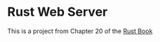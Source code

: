 # Rust Web Server

This is a project from Chapter 20 of the [Rust Book](https://doc.rust-lang.org/book/ch20-00-final-project-a-web-server.html)  
